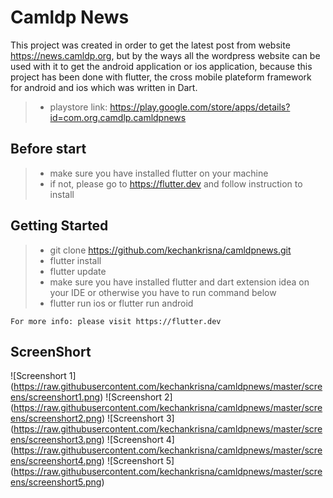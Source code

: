 # Camldp News

This project was created in order to get the latest post from website https://news.camldp.org, but by the ways all the wordpress website can be used with it to get the android application or ios application, because this project has been done with flutter, the cross mobile plateform framework for android and ios which was written in Dart.

> - playstore link: https://play.google.com/store/apps/details?id=com.org.camdlp.camldpnews

## Before start

> - make sure you have installed flutter on your machine
> - if not, please go to https://flutter.dev and follow instruction to install

## Getting Started

> - git clone https://github.com/kechankrisna/camldpnews.git
> - flutter install 
> - flutter update 
> - make sure you have installed flutter and dart extension idea on your IDE or otherwise you have to run command below
> - flutter run ios or flutter run android

    For more info: please visit https://flutter.dev

## ScreenShort

![Screenshort 1] (https://raw.githubusercontent.com/kechankrisna/camldpnews/master/screens/screenshort1.png)
![Screenshort 2] (https://raw.githubusercontent.com/kechankrisna/camldpnews/master/screens/screenshort2.png)
![Screenshort 3] (https://raw.githubusercontent.com/kechankrisna/camldpnews/master/screens/screenshort3.png)
![Screenshort 4] (https://raw.githubusercontent.com/kechankrisna/camldpnews/master/screens/screenshort4.png)
![Screenshort 5] (https://raw.githubusercontent.com/kechankrisna/camldpnews/master/screens/screenshort5.png)